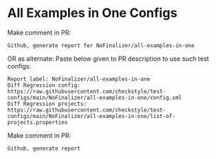 # All Examples in One Configs
Make comment in PR:
```
Github, generate report for NoFinalizer/all-examples-in-one
```
OR as alternate:
Paste below given to PR description to use such test configs:
```
Report label: NoFinalizer/all-examples-in-one
Diff Regression config: https://raw.githubusercontent.com/checkstyle/test-configs/main/NoFinalizer/all-examples-in-one/config.xml
Diff Regression projects: https://raw.githubusercontent.com/checkstyle/test-configs/main/NoFinalizer/all-examples-in-one/list-of-projects.properties
```
Make comment in PR:
```
Github, generate report
```
